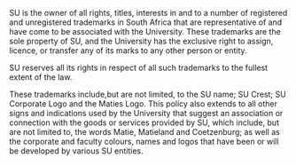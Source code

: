 SU is the owner of all rights, titles, interests in and to a number of registered and unregistered trademarks in South Africa that are representative of and have come to be associated with the University. These trademarks are the sole property of SU, and the University has the exclusive right to assign, licence, or transfer any of its marks to any other person or entity.

SU reserves all its rights in respect of all such trademarks to the fullest extent of the law.

These trademarks include,but are not limited, to the SU name; SU Crest; SU Corporate Logo and the Maties Logo. This policy also extends to all other signs and indications used by the University that suggest an association or connection with the goods or services provided by SU, which include, but are not limited to, the words Matie, Matieland and Coetzenburg; as well as the corporate and faculty colours, names and logos that have been or will be developed by various SU entities.
